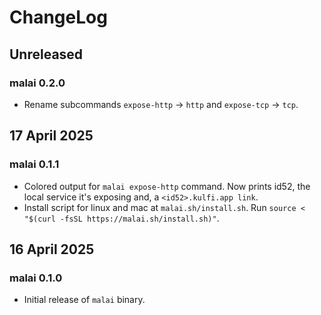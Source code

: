 # ChangeLog

## Unreleased

### malai 0.2.0

- Rename subcommands `expose-http` -> `http` and `expose-tcp` -> `tcp`.

## 17 April 2025

### malai 0.1.1

- Colored output for `malai expose-http` command. Now prints id52, the local service it's exposing and, a `<id52>.kulfi.app link`.
- Install script for linux and mac at `malai.sh/install.sh`. Run `source < "$(curl -fsSL https://malai.sh/install.sh)"`.

## 16 April 2025

### malai 0.1.0

- Initial release of `malai` binary.
